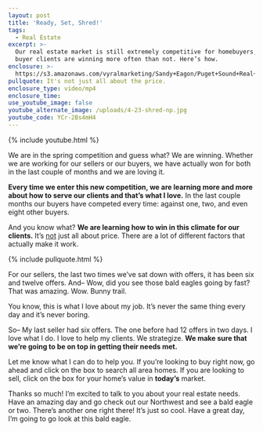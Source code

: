 ```yaml
---
layout: post
title: 'Ready, Set, Shred!'
tags:
  - Real Estate
excerpt: >-
  Our real estate market is still extremely competitive for homebuyers, but our
  buyer clients are winning more often than not. Here’s how.
enclosure: >-
  https://s3.amazonaws.com/vyralmarketing/Sandy+Eagon/Puget+Sound+Real+Estate+Agent-+Ready%2C+Set%2C+Shred!+(1).mp4
pullquote: It's not just all about the price.
enclosure_type: video/mp4
enclosure_time:
use_youtube_image: false
youtube_alternate_image: /uploads/4-23-shred-np.jpg
youtube_code: YCr-2Bs4mH4
---
```


{% include youtube.html %}

We are in the spring competition and guess what? We are winning. Whether we are working for our sellers or our buyers, we have actually won for both in the last couple of months and we are loving it. 

**Every time we enter this new competition, we are learning more and more about how to serve our clients and that’s what I love.** In the last couple months our buyers have competed every time: against one, two, and even eight other buyers.

And you know what? **We are learning how to win in this climate for our clients.** It’s <u>not</u> just all about price. There are a lot of different factors that actually make it work.

{% include pullquote.html %}

For our sellers, the last two times we’ve sat down with offers, it has been six and twelve offers. And– Wow, did you see those bald eagles going by fast? That was amazing. Wow. Bunny trail. 

You know, this is what I love about my job. It’s never the same thing every day and it’s never boring.

So– My last seller had six offers. The one before had 12 offers in two days. I love what I do. I love to help my clients. We strategize. **We make sure that we’re going to be on top in getting their needs met.**

Let me know what I can do to help you. If you’re looking to buy right now, go ahead and click on the box to search all area homes. If you are looking to sell, click on the box for your home’s value in **today’s** market.

Thanks so much\! I’m excited to talk to you about your real estate needs. Have an amazing day and go check out our Northwest and see a bald eagle or two. There’s another one right there\! It’s just so cool. Have a great day, I’m going to go look at this bald eagle.